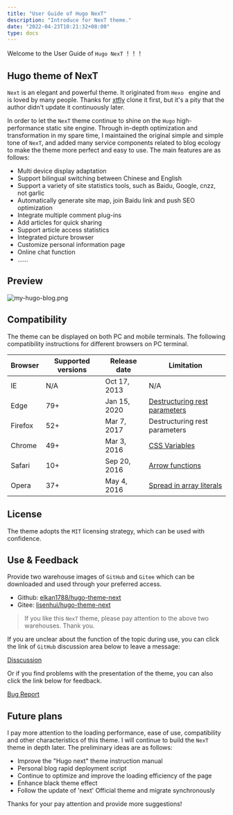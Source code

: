 ```yaml
---
title: "User Guide of Hugo NexT"
description: "Introduce for NexT theme."
date: "2022-04-23T10:21:32+08:00"
type: docs
---
```


Welcome to the User Guide of `Hugo NexT` ！！！

## Hugo theme of NexT

`Next` is an elegant and powerful theme. It originated from `Hexo ` engine and is loved by many people. Thanks for [xtfly](https://github.com/xtfly/hugo-theme-next) clone it first, but it's a pity that the author didn't update it continuously later.

In order to let the `NexT` theme continue to shine on the `Hugo` high-performance static site engine. Through in-depth optimization and transformation in my spare time, I maintained the original simple and simple tone of `NexT`, and added many service components related to blog ecology to make the theme more perfect and easy to use. The main features are as follows:

- Multi device display adaptation
- Support bilingual switching between Chinese and English
- Support a variety of site statistics tools, such as Baidu, Google, cnzz, not garlic
- Automatically generate site map, join Baidu link and push SEO optimization
- Integrate multiple comment plug-ins
- Add articles for quick sharing
- Support article access statistics
- Integrated picture browser
- Customize personal information page
- Online chat function
- ......

## Preview

![my-hugo-blog.png](https://imgs.lisenhui.cn/blog/my-hugo-blog.png)

## Compatibility

The theme can be displayed on both PC and mobile terminals. The following compatibility instructions for different browsers on PC terminal.

| Browser | Supported versions | Release date | Limitation
| - | - | - | - |
<i class="fa fa-fw fa-internet-explorer"></i> IE | N/A | Oct 17, 2013 | N/A |
<i class="fa fa-fw fa-edge"></i> Edge | 79+ | Jan 15, 2020 | [Destructuring rest parameters](https://caniuse.com/mdn-javascript_functions_rest_parameters_destructuring) |
<i class="fa fa-fw fa-firefox"></i> Firefox | 52+ | Mar 7, 2017 | Destructuring rest parameters |
<i class="fa fa-fw fa-chrome"></i> Chrome | 49+ | Mar 3, 2016 | [CSS Variables](https://caniuse.com/css-variables) |
<i class="fa fa-fw fa-safari"></i> Safari | 10+ | Sep 20, 2016 | [Arrow functions](https://caniuse.com/arrow-functions) |
<i class="fa fa-fw fa-opera"></i> Opera | 37+ | May 4, 2016 | [Spread in array literals](https://caniuse.com/mdn-javascript_operators_spread_spread_in_arrays) |

## License

The theme adopts the `MIT` licensing strategy, which can be used with confidence.

## Use & Feedback

Provide two warehouse images of `GitHub` and `Gitee` which can be downloaded and used through your preferred access.

- Github: [elkan1788/hugo-theme-next](https://github.com/elkan1788/hugo-theme-next)
- Gitee: [lisenhui/hugo-theme-next](https://gitee.com/lisenhui/hugo-theme-next)

> If you like this `NexT` theme, please pay attention to the above two warehouses. Thank you.

If you are unclear about the function of the topic during use, you can click the link of `GitHub` discussion area below to leave a message:

[Disscussion](https://github.com/elkan1788/hugo-theme-next/discussions)

Or if you find problems with the presentation of the theme, you can also click the link below for feedback.

[Bug Report](https://github.com/elkan1788/hugo-theme-next/issues/new)

## Future plans

I pay more attention to the loading performance, ease of use, compatibility and other characteristics of this theme. I will continue to build the `NexT` theme in depth later. The preliminary ideas are as follows:

- Improve the "Hugo next" theme instruction manual
- Personal blog rapid deployment script
- Continue to optimize and improve the loading efficiency of the page
- Enhance black theme effect
- Follow the update of 'next' Official theme and migrate synchronously

Thanks for your pay attention and provide more suggestions!